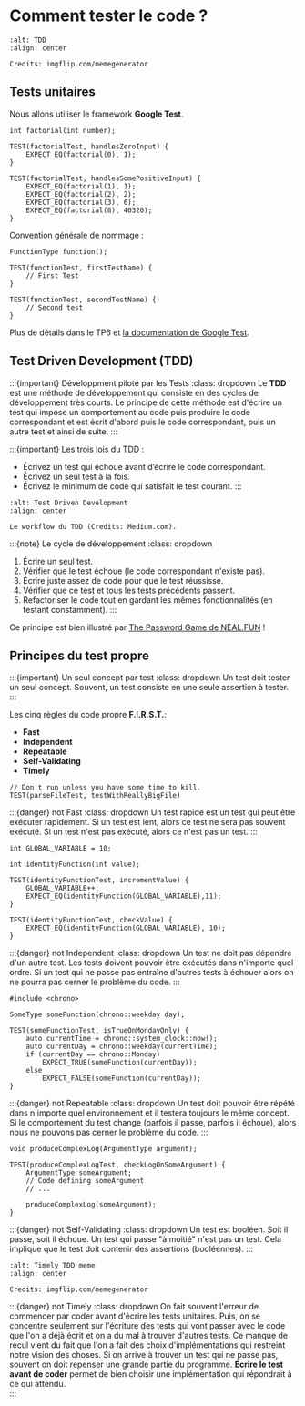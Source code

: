 # Comment tester le code ?

```{figure} ../images/tdd.jpg
:alt: TDD
:align: center

Credits: imgflip.com/memegenerator
```

## Tests unitaires

Nous allons utiliser le framework **Google Test**.

```{code} cpp
int factorial(int number);

TEST(factorialTest, handlesZeroInput) {
    EXPECT_EQ(factorial(0), 1);
}

TEST(factorialTest, handlesSomePositiveInput) {
    EXPECT_EQ(factorial(1), 1);
    EXPECT_EQ(factorial(2), 2);
    EXPECT_EQ(factorial(3), 6);
    EXPECT_EQ(factorial(8), 40320);
}
```

Convention générale de nommage :

```{code} cpp
FunctionType function();

TEST(functionTest, firstTestName) {
    // First Test
}

TEST(functionTest, secondTestName) {
    // Second test
}
```

Plus de détails dans le TP6 et [la documentation de Google Test](https://google.github.io/googletest/).

## Test Driven Development (TDD)

:::{important} Développment piloté par les Tests
:class: dropdown
Le **TDD** est une méthode de développement qui consiste en des cycles de développement très courts. Le principe de cette méthode est d'écrire un test qui impose un comportement au code puis produire le code correspondant et est écrit d'abord puis le code correspondant, puis un autre test et ainsi de suite. 
:::

:::{important} Les trois lois du TDD :
- Écrivez un test qui échoue avant d’écrire le code correspondant.
- Écrivez un seul test à la fois.
- Écrivez le minimum de code qui satisfait le test courant.
:::

```{figure} ../images/test-driven-development.png
:alt: Test Driven Development
:align: center

Le workflow du TDD (Credits: Medium.com).
```

:::{note} Le cycle de développement
:class: dropdown
1. Écrire un seul test.
2. Vérifier que le test échoue (le code correspondant n'existe pas).
3. Écrire juste assez de code pour que le test réussisse.
4. Vérifier que ce test et tous les tests précédents passent.
5. Refactoriser le code tout en gardant les mêmes fonctionnalités (en testant constamment).
:::

Ce principe est bien illustré par [The Password Game de NEAL.FUN](https://neal.fun/password-game/) !

## Principes du test propre

:::{important} Un seul concept par test
:class: dropdown
Un test doit tester un seul concept. Souvent, un test consiste en une seule assertion à tester.
:::

Les cinq règles du code propre **F.I.R.S.T.**:
- **Fast**
- **Independent**
- **Repeatable**
- **Self-Validating**
- **Timely**

```{code} cpp
// Don't run unless you have some time to kill.
TEST(parseFileTest, testWithReallyBigFile)
```

:::{danger} not Fast
:class: dropdown
Un test rapide est un test qui peut être exécuter rapidement. Si un test est lent, alors ce test ne sera pas souvent exécuté. Si un test n'est pas exécuté, alors ce n'est pas un test.
:::

```{code} cpp
int GLOBAL_VARIABLE = 10;

int identityFunction(int value);

TEST(identityFunctionTest, incrementValue) {
    GLOBAL_VARIABLE++;
    EXPECT_EQ(identityFunction(GLOBAL_VARIABLE),11);
}

TEST(identityFunctionTest, checkValue) {
    EXPECT_EQ(identityFunction(GLOBAL_VARIABLE), 10);
}
```

:::{danger} not Independent
:class: dropdown
Un test ne doit pas dépendre d'un autre test. Les tests doivent pouvoir être exécutés dans n'importe quel ordre. Si un test qui ne passe pas entraîne d'autres tests à échouer alors on ne pourra pas cerner le problème du code. 
:::

```{code} cpp
#include <chrono>

SomeType someFunction(chrono::weekday day);

TEST(someFunctionTest, isTrueOnMondayOnly) {
    auto currentTime = chrono::system_clock::now();
    auto currentDay = chrono::weekday(currentTime);
    if (currentDay == chrono::Monday)
        EXPECT_TRUE(someFunction(currentDay));
    else
        EXPECT_FALSE(someFunction(currentDay));
}
```

:::{danger} not Repeatable
:class: dropdown
Un test doit pouvoir être répété dans n'importe quel environnement et il testera toujours le même concept. Si le comportement du test change (parfois il passe, parfois il échoue), alors nous ne pouvons pas cerner le problème du code.
:::

```{code} cpp
void produceComplexLog(ArgumentType argument);

TEST(produceComplexLogTest, checkLogOnSomeArgument) {
    ArgumentType someArgument;
    // Code defining someArgument
    // ...

    produceComplexLog(someArgument);
}
```

:::{danger} not Self-Validating
:class: dropdown
Un test est booléen. Soit il passe, soit il échoue. Un test qui passe "à moitié" n'est pas un test. Cela implique que le test doit contenir des assertions (booléennes).
:::

```{figure} ../images/timely.jpg
:alt: Timely TDD meme
:align: center

Credits: imgflip.com/memegenerator
```

:::{danger} not Timely
:class: dropdown
On fait souvent l'erreur de commencer par coder avant d'écrire les tests unitaires. Puis, on se concentre seulement sur l'écriture des tests qui vont passer avec le code que l'on a déjà écrit et on a du mal à trouver d'autres tests. Ce manque de recul vient du fait que l'on a fait des choix d'implémentations qui restreint notre vision des choses. Si on arrive à trouver un test qui ne passe pas, souvent on doit repenser une grande partie du programme. **Écrire le test avant de coder** permet de bien choisir une implémentation qui répondrait à ce qui attendu.  
:::